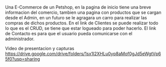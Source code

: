 Una E-Commerce de un Petshop, en la pagina de inicio tiene una breve informacion del comercio, tambien una pagina con productos que se cargan desde el Admin,
en un futuro se le agragara un carro para realizar las compras de dichos productos. En el link de Clientes se puede realizar todo lo que es el CRUD, se 
tiene que estar logueado para poder hacerlo. El link de Contacto es para que el usuario pueda comunicarse con el administrador.

Video de presentacion y capturas 
https://drive.google.com/drive/folders/1sx1I2XHLu0yp8aMof0gJd5eWgtVp65f0?usp=sharing
